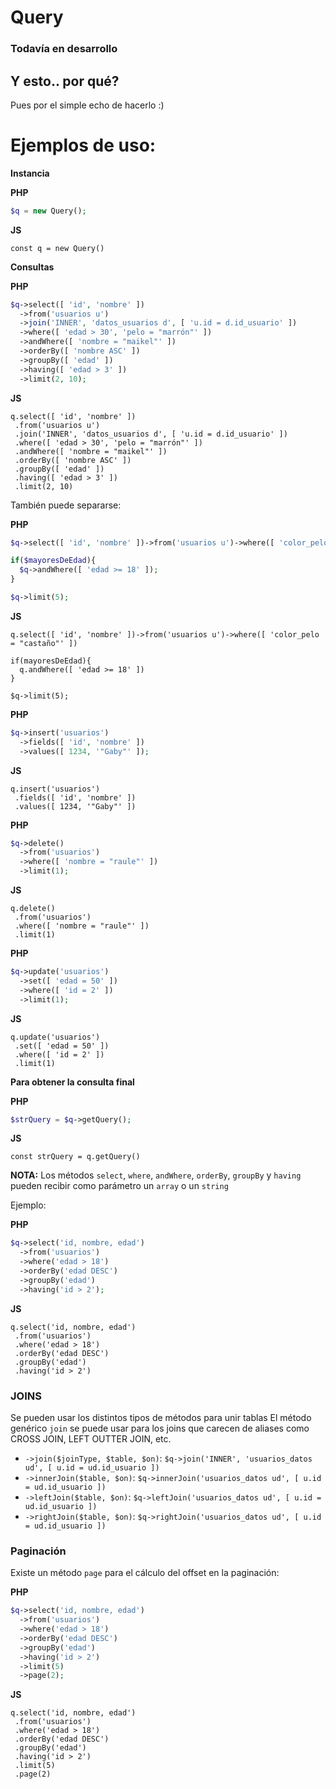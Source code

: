 # Query
 
### Todavía en desarrollo

## Y esto.. por qué?
Pues por el simple echo de hacerlo :)

# Ejemplos de uso:

**Instancia**

**PHP**
```PHP
$q = new Query();
```

**JS**
```JS
const q = new Query()
```

**Consultas**

**PHP**
```PHP
$q->select([ 'id', 'nombre' ])
  ->from('usuarios u')
  ->join('INNER', 'datos_usuarios d', [ 'u.id = d.id_usuario' ])
  ->where([ 'edad > 30', 'pelo = "marrón"' ])
  ->andWhere([ 'nombre = "maikel"' ])
  ->orderBy([ 'nombre ASC' ])
  ->groupBy([ 'edad' ])
  ->having([ 'edad > 3' ])
  ->limit(2, 10);
```

**JS**
```JS
q.select([ 'id', 'nombre' ])
 .from('usuarios u')
 .join('INNER', 'datos_usuarios d', [ 'u.id = d.id_usuario' ])
 .where([ 'edad > 30', 'pelo = "marrón"' ])
 .andWhere([ 'nombre = "maikel"' ])
 .orderBy([ 'nombre ASC' ])
 .groupBy([ 'edad' ])
 .having([ 'edad > 3' ])
 .limit(2, 10)
```

También puede separarse:

**PHP**
```PHP
$q->select([ 'id', 'nombre' ])->from('usuarios u')->where([ 'color_pelo = "castaño"' ]);

if($mayoresDeEdad){
  $q->andWhere([ 'edad >= 18' ]);
}

$q->limit(5);
```
**JS**
```JS
q.select([ 'id', 'nombre' ])->from('usuarios u')->where([ 'color_pelo = "castaño"' ])

if(mayoresDeEdad){
  q.andWhere([ 'edad >= 18' ])
}

$q->limit(5);
```

**PHP**
```PHP
$q->insert('usuarios')
  ->fields([ 'id', 'nombre' ])
  ->values([ 1234, '"Gaby"' ]);
```

**JS**
```JS
q.insert('usuarios')
 .fields([ 'id', 'nombre' ])
 .values([ 1234, '"Gaby"' ])
```

**PHP**
```PHP
$q->delete()
  ->from('usuarios')
  ->where([ 'nombre = "raule"' ])
  ->limit(1);
```

**JS**
```JS
q.delete()
 .from('usuarios')
 .where([ 'nombre = "raule"' ])
 .limit(1)
```

**PHP**
```PHP
$q->update('usuarios')
  ->set([ 'edad = 50' ])
  ->where([ 'id = 2' ])
  ->limit(1);
```

**JS**
```JS
q.update('usuarios')
 .set([ 'edad = 50' ])
 .where([ 'id = 2' ])
 .limit(1)
```

**Para obtener la consulta final**

**PHP**
```PHP
$strQuery = $q->getQuery();
```

**JS**
```JS
const strQuery = q.getQuery()
```

**NOTA:** Los métodos `select`, `where`, `andWhere`, `orderBy`, `groupBy` y `having` pueden recibir como parámetro un `array` o un `string`

Ejemplo:

**PHP**
```PHP
$q->select('id, nombre, edad')
  ->from('usuarios')
  ->where('edad > 18')
  ->orderBy('edad DESC')
  ->groupBy('edad')
  ->having('id > 2');
```

**JS**
```JS
q.select('id, nombre, edad')
 .from('usuarios')
 .where('edad > 18')
 .orderBy('edad DESC')
 .groupBy('edad')
 .having('id > 2')
```

### JOINS
Se pueden usar los distintos tipos de métodos para unir tablas
El método genérico `join` se puede usar para los joins que carecen de aliases como CROSS JOIN, LEFT OUTTER JOIN, etc.

* `->join($joinType, $table, $on)`: `$q->join('INNER', 'usuarios_datos ud', [ u.id = ud.id_usuario ])`
* `->innerJoin($table, $on)`: `$q->innerJoin('usuarios_datos ud', [ u.id = ud.id_usuario ])`
* `->leftJoin($table, $on)`: `$q->leftJoin('usuarios_datos ud', [ u.id = ud.id_usuario ])`
* `->rightJoin($table, $on)`: `$q->rightJoin('usuarios_datos ud', [ u.id = ud.id_usuario ])`

### Paginación
Existe un método `page` para el cálculo del offset en la paginación:

**PHP**
```PHP
$q->select('id, nombre, edad')
  ->from('usuarios')
  ->where('edad > 18')
  ->orderBy('edad DESC')
  ->groupBy('edad')
  ->having('id > 2')
  ->limit(5)
  ->page(2);
```

**JS**
```JS
q.select('id, nombre, edad')
 .from('usuarios')
 .where('edad > 18')
 .orderBy('edad DESC')
 .groupBy('edad')
 .having('id > 2')
 .limit(5)
 .page(2)
```
